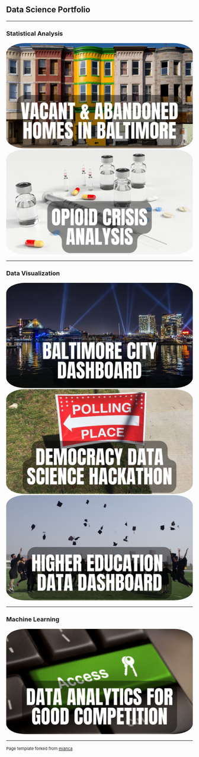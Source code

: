 ## Data Science Portfolio

---

### Statistical Analysis 

<a target="_blank" href="https://rpubs.com/jspayd/vacant-homes-baltimore">
  <img src="images/1.png?raw=true" alt="Vacant & Abandoned Homes in Baltimore" style="border-radius:10%">
</a>

<a target="_blank" href="https://rpubs.com/jspayd/opioid-crisis">
  <img src="images/2.png?raw=true" alt="Opioid Crisis Analysis" style="border-radius:10%">
</a>

---

### Data Visualization

<a target="_blank" href="https://sites.google.com/view/jspayd-baltimore-city/home/baltimore-city-dashboard">
  <img src="images/4.png?raw=true" alt="Baltimore City Dashboard" style="border-radius:10%">
</a>

<a target="_blank" href="https://rpubs.com/jspayd/ddsh2022">
  <img src="images/3.png?raw=true" alt="Democracy Data Science Hackathon" style="border-radius:10%">
</a>

<a target="_blank" href="https://rpubs.com/jspayd/IPEDS">
  <img src="images/5.png?raw=true" alt="Higher Education Data Dashboard" style="border-radius:10%">
</a>

---

### Machine Learning

<a target="_blank" href="https://www.kaggle.com/jessspayd">
  <img src="images/6.png?raw=true" alt="Purdue School of Management Data Analytics for Good Case Competition" style="border-radius:10%">
</a>

---
<p style="font-size:11px">Page template forked from <a href="https://github.com/evanca/quick-portfolio">evanca</a></p>
<!-- Remove above link if you don't want to attibute -->
